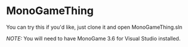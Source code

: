 # MonoGameThing

You can try this if you'd like, just clone it and open MonoGameThing.sln

*NOTE:* You will need to have MonoGame 3.6 for Visual Studio installed.
